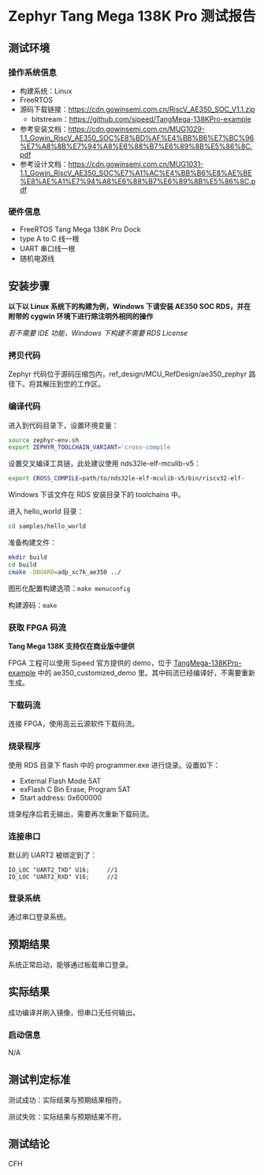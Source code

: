 # Zephyr Tang Mega 138K Pro 测试报告

## 测试环境

### 操作系统信息

- 构建系统：Linux
- FreeRTOS
- 源码下载链接：https://cdn.gowinsemi.com.cn/RiscV_AE350_SOC_V1.1.zip
	- bitstream：https://github.com/sipeed/TangMega-138KPro-example
- 参考安装文档：https://cdn.gowinsemi.com.cn/MUG1029-1.1_Gowin_RiscV_AE350_SOC%E8%BD%AF%E4%BB%B6%E7%BC%96%E7%A8%8B%E7%94%A8%E6%88%B7%E6%89%8B%E5%86%8C.pdf
- 参考设计文档：https://cdn.gowinsemi.com.cn/MUG1031-1.1_Gowin_RiscV_AE350_SOC%E7%A1%AC%E4%BB%B6%E8%AE%BE%E8%AE%A1%E7%94%A8%E6%88%B7%E6%89%8B%E5%86%8C.pdf

### 硬件信息

- FreeRTOS Tang Mega 138K Pro Dock
- type A to C 线一根
- UART 串口线一根
- 随机电源线

## 安装步骤

**以下以 Linux 系统下的构建为例，Windows 下请安装 AE350 SOC RDS，并在附带的 cygwin 环境下进行除注明外相同的操作**

*若不需要 IDE 功能，Windows 下构建不需要 RDS License*

### 拷贝代码

Zephyr 代码位于源码压缩包内，ref_design/MCU_RefDesign/ae350_zephyr 路径下。将其解压到您的工作区。

### 编译代码

进入到代码目录下，设置环境变量：
```bash
source zephyr-env.sh
export ZEPHYR_TOOLCHAIN_VARIANT='cross-compile
```

设置交叉编译工具链，此处建议使用 nds32le-elf-mculib-v5：
```bash
export CROSS_COMPILE=path/to/nds32le-elf-mculib-v5/bin/riscv32-elf-
```

Windows 下该文件在 RDS 安装目录下的 toolchains 中。

进入 hello_world 目录：
```bash
cd samples/hello_world
```

准备构建文件：
```bash
mkdir build
cd build
cmake -DBOARD=adp_xc7k_ae350 ../
```

图形化配置构建选项：`make menuconfig`

构建源码：`make`


### 获取 FPGA 码流

**Tang Mega 138K 支持仅在商业版中提供**

FPGA 工程可以使用 Sipeed 官方提供的 demo，位于 [TangMega-138KPro-example](https://github.com/sipeed/TangMega-138KPro-example) 中的 ae350_customized_demo 里。其中码流已经编译好，不需要重新生成。

### 下载码流

连接 FPGA，使用高云云源软件下载码流。

### 烧录程序

使用 RDS 目录下 flash 中的 programmer.exe 进行烧录。设置如下：
- External Flash Mode 5AT
- exFlash C Bin Erase, Program 5AT
- Start address: 0x600000

烧录程序后若无输出，需要再次重新下载码流。

### 连接串口

默认的 UART2 被绑定到了：
```
IO_LOC "UART2_TXD" U16;     //1
IO_LOC "UART2_RXD" V16;     //2
```

### 登录系统

通过串口登录系统。

## 预期结果

系统正常启动，能够通过板载串口登录。

## 实际结果

成功编译并刷入镜像，但串口无任何输出。

### 启动信息

N/A

## 测试判定标准

测试成功：实际结果与预期结果相符。

测试失败：实际结果与预期结果不符。

## 测试结论

CFH